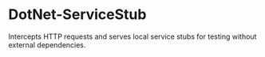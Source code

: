 # DotNet-ServiceStub
Intercepts HTTP requests and serves local service stubs for testing without external dependencies.

